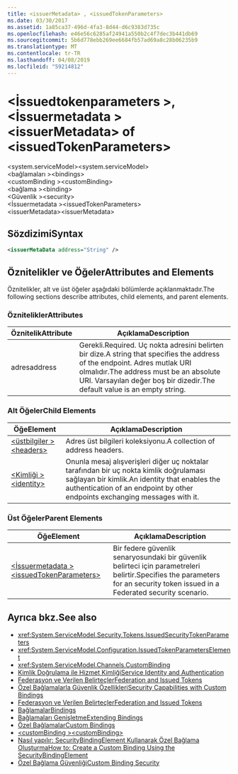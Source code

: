 ```yaml
---
title: <issuerMetadata> , <issuedTokenParameters>
ms.date: 03/30/2017
ms.assetid: 1a85ca37-496d-4fa3-8d44-d6c9383d735c
ms.openlocfilehash: e46e56c6285af24941a550b2c4f7dec3b441db69
ms.sourcegitcommit: 5b6d778ebb269ee6684fb57ad69a8c28b06235b9
ms.translationtype: MT
ms.contentlocale: tr-TR
ms.lasthandoff: 04/08/2019
ms.locfileid: "59214812"
---
```

# <a name="issuermetadata-of-issuedtokenparameters"></a><span data-ttu-id="8aed3-102">\<İssuedtokenparameters >, \<İssuermetadata ></span><span class="sxs-lookup"><span data-stu-id="8aed3-102">\<issuerMetadata> of \<issuedTokenParameters></span></span>
<span data-ttu-id="8aed3-103">\<system.serviceModel></span><span class="sxs-lookup"><span data-stu-id="8aed3-103">\<system.serviceModel></span></span>  
<span data-ttu-id="8aed3-104">\<bağlamaları ></span><span class="sxs-lookup"><span data-stu-id="8aed3-104">\<bindings></span></span>  
<span data-ttu-id="8aed3-105">\<customBinding ></span><span class="sxs-lookup"><span data-stu-id="8aed3-105">\<customBinding></span></span>  
<span data-ttu-id="8aed3-106">\<bağlama ></span><span class="sxs-lookup"><span data-stu-id="8aed3-106">\<binding></span></span>  
<span data-ttu-id="8aed3-107">\<Güvenlik ></span><span class="sxs-lookup"><span data-stu-id="8aed3-107">\<security></span></span>  
<span data-ttu-id="8aed3-108">\<İssuermetadata ></span><span class="sxs-lookup"><span data-stu-id="8aed3-108">\<issuedTokenParameters></span></span>  
<span data-ttu-id="8aed3-109">\<issuerMetadata></span><span class="sxs-lookup"><span data-stu-id="8aed3-109">\<issuerMetadata></span></span>  
  
## <a name="syntax"></a><span data-ttu-id="8aed3-110">Sözdizimi</span><span class="sxs-lookup"><span data-stu-id="8aed3-110">Syntax</span></span>  
  
```xml  
<issuerMetaData address="String" />
```  
  
## <a name="attributes-and-elements"></a><span data-ttu-id="8aed3-111">Öznitelikler ve Öğeler</span><span class="sxs-lookup"><span data-stu-id="8aed3-111">Attributes and Elements</span></span>  
 <span data-ttu-id="8aed3-112">Öznitelikler, alt ve üst öğeler aşağıdaki bölümlerde açıklanmaktadır.</span><span class="sxs-lookup"><span data-stu-id="8aed3-112">The following sections describe attributes, child elements, and parent elements.</span></span>  
  
### <a name="attributes"></a><span data-ttu-id="8aed3-113">Öznitelikler</span><span class="sxs-lookup"><span data-stu-id="8aed3-113">Attributes</span></span>  
  
|<span data-ttu-id="8aed3-114">Öznitelik</span><span class="sxs-lookup"><span data-stu-id="8aed3-114">Attribute</span></span>|<span data-ttu-id="8aed3-115">Açıklama</span><span class="sxs-lookup"><span data-stu-id="8aed3-115">Description</span></span>|  
|---------------|-----------------|  
|<span data-ttu-id="8aed3-116">adres</span><span class="sxs-lookup"><span data-stu-id="8aed3-116">address</span></span>|<span data-ttu-id="8aed3-117">Gerekli.</span><span class="sxs-lookup"><span data-stu-id="8aed3-117">Required.</span></span> <span data-ttu-id="8aed3-118">Uç nokta adresini belirten bir dize.</span><span class="sxs-lookup"><span data-stu-id="8aed3-118">A string that specifies the address of the endpoint.</span></span> <span data-ttu-id="8aed3-119">Adres mutlak URI olmalıdır.</span><span class="sxs-lookup"><span data-stu-id="8aed3-119">The address must be an absolute URI.</span></span> <span data-ttu-id="8aed3-120">Varsayılan değer boş bir dizedir.</span><span class="sxs-lookup"><span data-stu-id="8aed3-120">The default value is an empty string.</span></span>|  
  
### <a name="child-elements"></a><span data-ttu-id="8aed3-121">Alt Öğeler</span><span class="sxs-lookup"><span data-stu-id="8aed3-121">Child Elements</span></span>  
  
|<span data-ttu-id="8aed3-122">Öğe</span><span class="sxs-lookup"><span data-stu-id="8aed3-122">Element</span></span>|<span data-ttu-id="8aed3-123">Açıklama</span><span class="sxs-lookup"><span data-stu-id="8aed3-123">Description</span></span>|  
|-------------|-----------------|  
|[<span data-ttu-id="8aed3-124">\<üstbilgiler ></span><span class="sxs-lookup"><span data-stu-id="8aed3-124">\<headers></span></span>](../../../../../docs/framework/configure-apps/file-schema/wcf/headers-element.md)|<span data-ttu-id="8aed3-125">Adres üst bilgileri koleksiyonu.</span><span class="sxs-lookup"><span data-stu-id="8aed3-125">A collection of address headers.</span></span>|  
|[<span data-ttu-id="8aed3-126">\<Kimliği ></span><span class="sxs-lookup"><span data-stu-id="8aed3-126">\<identity></span></span>](../../../../../docs/framework/configure-apps/file-schema/wcf/identity.md)|<span data-ttu-id="8aed3-127">Onunla mesaj alışverişleri diğer uç noktalar tarafından bir uç nokta kimlik doğrulaması sağlayan bir kimlik.</span><span class="sxs-lookup"><span data-stu-id="8aed3-127">An identity that enables the authentication of an endpoint by other endpoints exchanging messages with it.</span></span>|  
  
### <a name="parent-elements"></a><span data-ttu-id="8aed3-128">Üst Öğeler</span><span class="sxs-lookup"><span data-stu-id="8aed3-128">Parent Elements</span></span>  
  
|<span data-ttu-id="8aed3-129">Öğe</span><span class="sxs-lookup"><span data-stu-id="8aed3-129">Element</span></span>|<span data-ttu-id="8aed3-130">Açıklama</span><span class="sxs-lookup"><span data-stu-id="8aed3-130">Description</span></span>|  
|-------------|-----------------|  
|[<span data-ttu-id="8aed3-131">\<İssuermetadata ></span><span class="sxs-lookup"><span data-stu-id="8aed3-131">\<issuedTokenParameters></span></span>](../../../../../docs/framework/configure-apps/file-schema/wcf/issuedtokenparameters.md)|<span data-ttu-id="8aed3-132">Bir federe güvenlik senaryosundaki bir güvenlik belirteci için parametreleri belirtir.</span><span class="sxs-lookup"><span data-stu-id="8aed3-132">Specifies the parameters for an security token issued in a Federated security scenario.</span></span>|  
  
## <a name="see-also"></a><span data-ttu-id="8aed3-133">Ayrıca bkz.</span><span class="sxs-lookup"><span data-stu-id="8aed3-133">See also</span></span>

- <xref:System.ServiceModel.Security.Tokens.IssuedSecurityTokenParameters>
- <xref:System.ServiceModel.Configuration.IssuedTokenParametersElement>
- <xref:System.ServiceModel.Channels.CustomBinding>
- [<span data-ttu-id="8aed3-134">Kimlik Doğrulama ile Hizmet Kimliği</span><span class="sxs-lookup"><span data-stu-id="8aed3-134">Service Identity and Authentication</span></span>](../../../../../docs/framework/wcf/feature-details/service-identity-and-authentication.md)
- [<span data-ttu-id="8aed3-135">Federasyon ve Verilen Belirteçler</span><span class="sxs-lookup"><span data-stu-id="8aed3-135">Federation and Issued Tokens</span></span>](../../../../../docs/framework/wcf/feature-details/federation-and-issued-tokens.md)
- [<span data-ttu-id="8aed3-136">Özel Bağlamalarla Güvenlik Özellikleri</span><span class="sxs-lookup"><span data-stu-id="8aed3-136">Security Capabilities with Custom Bindings</span></span>](../../../../../docs/framework/wcf/feature-details/security-capabilities-with-custom-bindings.md)
- [<span data-ttu-id="8aed3-137">Federasyon ve Verilen Belirteçler</span><span class="sxs-lookup"><span data-stu-id="8aed3-137">Federation and Issued Tokens</span></span>](../../../../../docs/framework/wcf/feature-details/federation-and-issued-tokens.md)
- [<span data-ttu-id="8aed3-138">Bağlamalar</span><span class="sxs-lookup"><span data-stu-id="8aed3-138">Bindings</span></span>](../../../../../docs/framework/wcf/bindings.md)
- [<span data-ttu-id="8aed3-139">Bağlamaları Genişletme</span><span class="sxs-lookup"><span data-stu-id="8aed3-139">Extending Bindings</span></span>](../../../../../docs/framework/wcf/extending/extending-bindings.md)
- [<span data-ttu-id="8aed3-140">Özel Bağlamalar</span><span class="sxs-lookup"><span data-stu-id="8aed3-140">Custom Bindings</span></span>](../../../../../docs/framework/wcf/extending/custom-bindings.md)
- [<span data-ttu-id="8aed3-141">\<customBinding ></span><span class="sxs-lookup"><span data-stu-id="8aed3-141">\<customBinding></span></span>](../../../../../docs/framework/configure-apps/file-schema/wcf/custombinding.md)
- [<span data-ttu-id="8aed3-142">Nasıl yapılır: SecurityBindingElement Kullanarak Özel Bağlama Oluşturma</span><span class="sxs-lookup"><span data-stu-id="8aed3-142">How to: Create a Custom Binding Using the SecurityBindingElement</span></span>](../../../../../docs/framework/wcf/feature-details/how-to-create-a-custom-binding-using-the-securitybindingelement.md)
- [<span data-ttu-id="8aed3-143">Özel Bağlama Güvenliği</span><span class="sxs-lookup"><span data-stu-id="8aed3-143">Custom Binding Security</span></span>](../../../../../docs/framework/wcf/samples/custom-binding-security.md)
